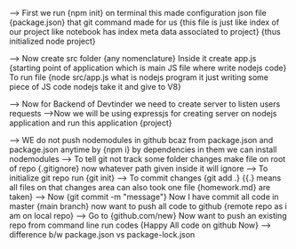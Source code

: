 --> First we run {npm init} on terminal this made configuration json file {package.json} that git command made for us {this file is just like index of our project like notebook has index meta data associated to project} {thus initialized node project}

--> Now create src folder {any nomenclature} Inside it create app.js {starting point of application which is main JS file where write nodejs code} To run file {node src/app.js  what is nodejs program it just writing some piece of JS code nodejs take it and give to V8}

--> Now for Backend of Devtinder we need to create server to listen users requests
-->Now we will be using expressjs for creating server on nodejs application and run this application {project} 

--> WE do not push nodemodules in github bcaz from package.json and package.json anytime by {npm i} by dependencies in them we can install nodemodules
--> To tell git not track some folder changes make file on root of repo {.gitignore} now whatever path given inside it will ignore
--> To initialize git repo run {git init}
--> To commit changes {git add .} {{.} means all files on that changes area can also took one file {homework.md} are taken}
--> Now {git commit -m "message"} Now I have commit all code in master {main branch} now want to push all code to github {remote repo as i am on local repo}
--> Go to {github.com/new} Now want to push an existing repo from command line run codes {Happy All code on github Now}
--> difference b/w package.json vs package-lock.json